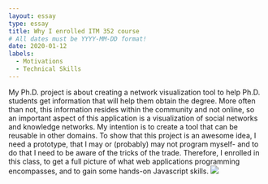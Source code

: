 ```yaml
---
layout: essay
type: essay
title: Why I enrolled ITM 352 course
# All dates must be YYYY-MM-DD format!
date: 2020-01-12
labels:
  - Motivations
  - Technical Skills
---
```

My Ph.D. project is about creating a network visualization tool to help Ph.D. students get information that will help them obtain the degree. More often than not, this information resides within the community and not online, so an important aspect of this application is a visualization of social networks and knowledge networks.
My intention is to create a tool that can be reusable in other domains. To show that this project is an awesome idea, I need a prototype, that I may or (probably) may not program myself- and to do that I need to be aware of the tricks of the trade. Therefore, I enrolled in this class, to get a full picture of what web applications programming encompasses, and to gain some hands-on Javascript skills.
<img class="ui tiny left circular floated image" src="../images/paintbrushes.jpg">




